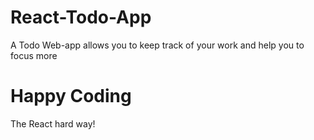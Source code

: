 # React-Todo-App
A Todo Web-app allows you to keep track of your work and help you to focus more

# Happy Coding
The React hard way!
